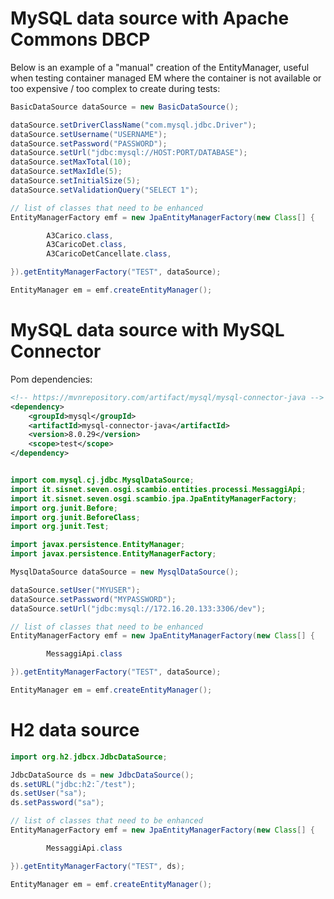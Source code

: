 

# MySQL data source with Apache Commons DBCP

Below is an example of a "manual" creation of the EntityManager, useful when testing container managed EM where the container is not available or too expensive / too complex to create during tests:

```java
BasicDataSource dataSource = new BasicDataSource();

dataSource.setDriverClassName("com.mysql.jdbc.Driver");
dataSource.setUsername("USERNAME");
dataSource.setPassword("PASSWORD");
dataSource.setUrl("jdbc:mysql://HOST:PORT/DATABASE");
dataSource.setMaxTotal(10);
dataSource.setMaxIdle(5);
dataSource.setInitialSize(5);
dataSource.setValidationQuery("SELECT 1");

// list of classes that need to be enhanced
EntityManagerFactory emf = new JpaEntityManagerFactory(new Class[] {

		A3Carico.class,
		A3CaricoDet.class,
		A3CaricoDetCancellate.class,

}).getEntityManagerFactory("TEST", dataSource);

EntityManager em = emf.createEntityManager();
```


# MySQL data source with MySQL Connector

Pom dependencies:

```xml
<!-- https://mvnrepository.com/artifact/mysql/mysql-connector-java -->
<dependency>
    <groupId>mysql</groupId>
    <artifactId>mysql-connector-java</artifactId>
    <version>8.0.29</version>
	<scope>test</scope>
</dependency>
```


```java

import com.mysql.cj.jdbc.MysqlDataSource;
import it.sisnet.seven.osgi.scambio.entities.processi.MessaggiApi;
import it.sisnet.seven.osgi.scambio.jpa.JpaEntityManagerFactory;
import org.junit.Before;
import org.junit.BeforeClass;
import org.junit.Test;

import javax.persistence.EntityManager;
import javax.persistence.EntityManagerFactory;

MysqlDataSource dataSource = new MysqlDataSource();

dataSource.setUser("MYUSER");
dataSource.setPassword("MYPASSWORD");
dataSource.setUrl("jdbc:mysql://172.16.20.133:3306/dev");

// list of classes that need to be enhanced
EntityManagerFactory emf = new JpaEntityManagerFactory(new Class[] {

		MessaggiApi.class

}).getEntityManagerFactory("TEST", dataSource);

EntityManager em = emf.createEntityManager();

```


# H2 data source

```java
import org.h2.jdbcx.JdbcDataSource;

JdbcDataSource ds = new JdbcDataSource();
ds.setURL("jdbc:h2:˜/test");
ds.setUser("sa");
ds.setPassword("sa");

// list of classes that need to be enhanced
EntityManagerFactory emf = new JpaEntityManagerFactory(new Class[] {

		MessaggiApi.class

}).getEntityManagerFactory("TEST", ds);

EntityManager em = emf.createEntityManager();

```